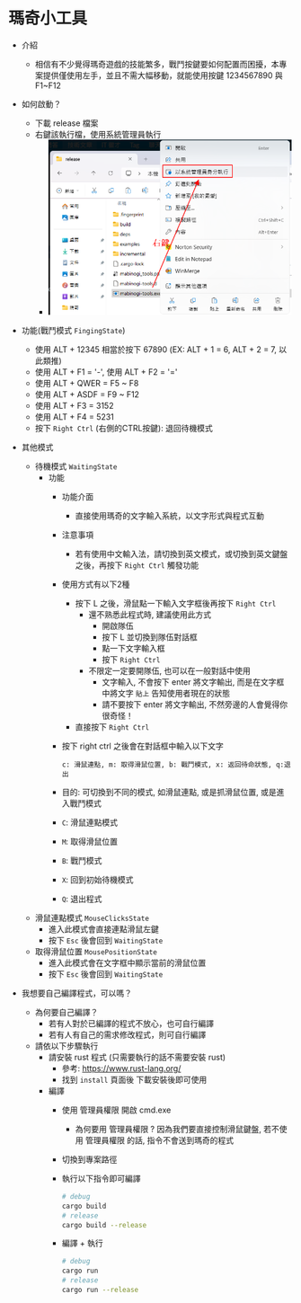 瑪奇小工具
==========

- 介紹
    - 相信有不少覺得瑪奇遊戲的技能繁多，戰鬥按鍵要如何配置而困擾，本專案提供僅使用左手，並且不需大幅移動，就能使用按鍵 1234567890 與 F1~F12

- 如何啟動？
    - 下載 release 檔案
    - 右鍵該執行檔，使用系統管理員執行
        - ![](./imgs/2025-04-05%2017%2020%2023.png)

- 功能(戰鬥模式 `FingingState`)
    - 使用 ALT + 12345 相當於按下 67890 (EX: ALT + 1 = 6, ALT + 2 = 7, 以此類推)
    - 使用 ALT + F1 = '-', 使用 ALT + F2 = '='
    - 使用 ALT + QWER = F5 ~ F8
    - 使用 ALT + ASDF = F9 ~ F12
    - 使用 ALT + F3 = 3152
    - 使用 ALT + F4 = 5231
    - 按下 `Right Ctrl` (右側的CTRL按鍵): 退回待機模式

- 其他模式
    - 待機模式 `WaitingState`
        - 功能
            - 功能介面
                - 直接使用瑪奇的文字輸入系統，以文字形式與程式互動
            - 注意事項
                - 若有使用中文輸入法，請切換到英文模式，或切換到英文鍵盤之後，再按下 `Right Ctrl` 觸發功能
            - 使用方式有以下2種
                - 按下 L 之後，滑鼠點一下輸入文字框後再按下 `Right Ctrl`
                    - 還不熟悉此程式時, 建議使用此方式
                        - 開啟隊伍
                        - 按下 L 並切換到隊伍對話框
                        - 點一下文字輸入框
                        - 按下 `Right Ctrl`
                    - 不限定一定要開隊伍, 也可以在一般對話中使用
                        - 文字輸入, 不會按下 enter 將文字輸出, 而是在文字框中將文字 `貼上` 告知使用者現在的狀態
                        - 請不要按下 enter 將文字輸出, 不然旁邊的人會覺得你很奇怪！
                - 直接按下 `Right Ctrl`
            - 按下 right ctrl 之後會在對話框中輸入以下文字

                ```
                c: 滑鼠連點, m: 取得滑鼠位置, b: 戰鬥模式, x: 返回待命狀態, q:退出
                ```
            
            - 目的: 可切換到不同的模式, 如滑鼠連點, 或是抓滑鼠位置, 或是進入戰鬥模式
            - `C`: 滑鼠連點模式
            - `M`: 取得滑鼠位置
            - `B`: 戰鬥模式
            - `X`: 回到初始待機模式
            - `Q`: 退出程式
    - 滑鼠連點模式 `MouseClicksState`
        - 進入此模式會直接連點滑鼠左鍵
        - 按下 `Esc` 後會回到 `WaitingState`
    - 取得滑鼠位置 `MousePositionState`
        - 進入此模式會在文字框中顯示當前的滑鼠位置
        - 按下 `Esc` 後會回到 `WaitingState`

- 我想要自己編譯程式，可以嗎？
    - 為何要自己編譯？
        - 若有人對於已編譯的程式不放心，也可自行編譯
        - 若有人有自己的需求修改程式，則可自行編譯
    - 請依以下步驟執行
        - 請安裝 rust 程式 (只需要執行的話不需要安裝 rust)
            - 參考: https://www.rust-lang.org/
            - 找到 `install` 頁面後 下載安裝後即可使用
        - 編譯
            - 使用 管理員權限 開啟 cmd.exe
                - 為何要用 管理員權限 ? 因為我們要直接控制滑鼠鍵盤, 若不使用 管理員權限 的話, 指令不會送到瑪奇的程式
            - 切換到專案路徑
            - 執行以下指令即可編譯

                ```bash
                # debug
                cargo build
                # release
                cargo build --release
                ```
            
            - 編譯 + 執行

                ```bash
                # debug
                cargo run
                # release
                cargo run --release
                ```